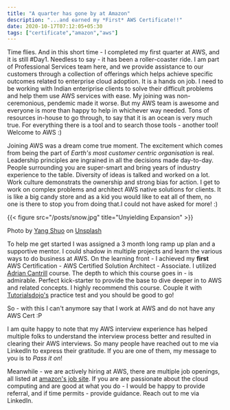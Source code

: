 ```yaml
---
title: "A quarter has gone by at Amazon"
description: "...and earned my *First* AWS Certificate!!"
date: 2020-10-17T07:12:05+05:30
tags: ["certificate","amazon","aws"]
---
```


Time flies. And in this short time - I completed my first quarter at AWS, and it is still #Day1. Needless to say - it has been a roller-coaster ride. I am part of Professional Services team here, and we provide assistance to our customers through a collection of offerings which helps achieve specific outcomes related to enterprise cloud adoption. It is a hands on job. I need to be working with Indian enteriprise clients to solve their difficult problems and help them use AWS services with ease. My joining was non-ceremonious, pendemic made it worse. But my AWS team is awesome and everyone is more than happy to help in whichever way needed. Tons of resources in-house to go through, to say that it is an ocean is very much true. For everything there is a tool and to search those tools - another tool! Welcome to AWS :)

Joining AWS was a dream come true moment. The excitement which comes from being the part of _Earth's most customer centric organisation_ is real. Leadership principles are ingrained in all the decisions made day-to-day. People surrounding you are super-smart and bring years of industry experience to the table. Diversity of ideas is talked and worked on a lot. Work culture demonstrats the ownership and strong bias for action. I get to work on complex problems and architect AWS native solutions for clients. It is like a big candy store and as a kid you would like to eat all of them, no one is there to stop you from doing that.I could not have asked for more!  :)

{{< figure src="/posts/snow.jpg" title="Unyielding Expansion" >}}

<span>Photo by <a href="https://unsplash.com/@yangshuo?utm_source=unsplash&amp;utm_medium=referral&amp;utm_content=creditCopyText">Yang Shuo</a> on <a href="https://unsplash.com/images/nature?utm_source=unsplash&amp;utm_medium=referral&amp;utm_content=creditCopyText">Unsplash</a></span>


To help me get started I was assigned a 3 month long ramp up plan and a supportive mentor. I could shadow in multiple projects and learn the various ways to do business at AWS. On the learning front - I achieved my **first** AWS Certification - AWS Certified Solution Architect - Associate. I utilized [Adrian Cantrill](https://learn.cantrill.io) course. The depth to which this course goes in - is admirable. Perfect kick-starter to provide the base to dive deeper in to AWS and related concepts. I highly recommend this course. Couple it with [Tutorialsdojo's](https://tutorialsdojo.com) practice test and you should be good to go!

So - with this I can't anymore say that I work at AWS and do not have any AWS Cert :P

I am quite happy to note that my AWS interview experience has helped multiple folks to understand the interview process better and resulted in clearing their AWS interviews. So many people have reached out to me via LinkedIn to express their gratitude. If you are one of them, my message to you is to _Pass it on_!

Meanwhile - we are actively hiring at AWS, there are multiple job openings, all listed at [amazon's job site](https://amazon.jobs). If you are are passionate about the cloud computing and are good at what you do - I would be happy to provide referral, and if time permits - provide guidance. Reach out to me via LinkedIn.
